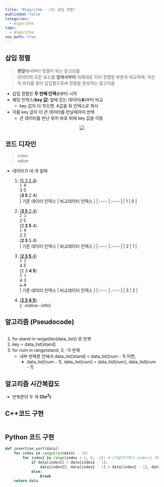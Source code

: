 ```yaml
---
title: "Algorithm - (3) 삽입 정렬"
published: false
categories:
  - Algorithm
tags:
  - Algorithm
use_math: true
---
```


## 삽입 정렬  
> **맨앞**에서부터 정렬이 되는 알고리즘  
> 데이터의 모든 요소를 **앞에서부터** 차례대로 이미 정렬된 부분과 비교하여, 자신의 위치를 찾아 삽입함으로써 정렬을 완성하는 알고리즘  

* 삽입 정렬은 **두 번째 인덱스**부터 시작  
* 해당 인덱스(**key 값**) 앞에 있는 데이터(**A**)부터 비교
  * key 값이 더 작으면, A값을 뒤 인덱스로 복사  
* 이를 key 값이 더 큰 데이터를 만날때까지 반복  
  * 큰 데이터를 만난 위치 바로 뒤에 key 값을 이동  

<center>
	<a href="https://en.wikipedia.org/wiki/Insertion_sort">
		<img src="https://upload.wikimedia.org/wikipedia/commons/9/9c/Insertion-sort-example.gif"/>
	</a>
</center>

## 코드 디자인
<!-- 턴과 기준점이 동일하게 처리되는 알고리즘 --> 
> `index`  
> value  
* 데이터가 네 개 일때  
  1. <u>(5 3 2 4)</u>  
  `1 0`  
   3 5  
  (**3 5** 2 4)  
      | 기준 데이터 인덱스  | 비교데이터 인덱스 |
      | :---: | :---: |
      | 1     | 0     |
  2. <u>(**3 5** 2 4)</u>  
  `2 1`   
   2 5  
  (3 **2 5** 4)  
  `1 0`  
   2 3  
  (**2 3** 5 4)   
      | 기준 데이터 인덱스  | 비교데이터 인덱스 |
      | :---: | :---: |
      | 2     | 1     |
  3. <u>(**2 3 5** 4)</u>  
  `3 2`   
   4 5  
  (2 3 **4 5**)  
  `2 1`   
   4 3  
  ~~`1 0`~~  
      | 기준 데이터 인덱스  | 비교데이터 인덱스 |
      | :---: | :---: |
      | 3     | 2     |
  
  4. <u>(**2 3 4 5**)</u>  
{: .notice--info}

## 알고리즘 (Pseudocode)
```cpp
```
1. for stand in range(len(data_list)) 로 반복  
2. key = data_list[stand]  
3. for num in range(stand, 0, -1) 반복  
	* 내부 반복문 안에서 data_list[stand] < data_list[num - 1] 이면,  
		* data_list[num - 1], data_list[num] = data_list[num], data_list[num - 1]  

## 알고리즘 시간복잡도
* 반복문이 두 개 **O($n^2$)**  
 

## C++코드 구현
```cpp

```

## Python 코드 구현
```python
def insertion_sort(data):
    for index in range(len(data) - 1):
        for index2 in range(index + 1, 0, -1): #-1씩줄여가면서 index+1 부터 0직전 즉 1번까지 for루프반복 -기준점1까지가야 1 0 도 비교
            if data[index2] < data[index2 - 1]:
                data[index2], data[index2 - 1] = data[index2 - 1], data[index2]
            else:
                break
    return data
```
